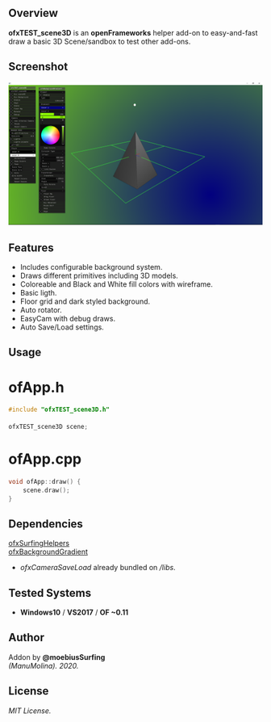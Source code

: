 ## Overview
**ofxTEST_scene3D** is an **openFrameworks** helper add-on to easy-and-fast draw a basic 3D Scene/sandbox to test other add-ons.

## Screenshot
![image](/readme_images/Capture.PNG?raw=true "image")

## Features
- Includes configurable background system.
- Draws different primitives including 3D models.
- Coloreable and Black and White fill colors with wireframe.
- Basic ligth.
- Floor grid and dark styled background.
- Auto rotator.
- EasyCam with debug draws.
- Auto Save/Load settings.

## Usage

# ofApp.h
```.cpp
#include "ofxTEST_scene3D.h"

ofxTEST_scene3D scene;
```

# ofApp.cpp
```.cpp
void ofApp::draw() {
	scene.draw();
}
```

## Dependencies
[ofxSurfingHelpers](https://github.com/moebiussurfing/ofxSurfingHelpers)  
[ofxBackgroundGradient](https://github.com/moebiussurfing/ofxBackgroundGradient)  

- _ofxCameraSaveLoad_ already bundled on _/libs_.

## Tested Systems
- **Windows10** / **VS2017** / **OF ~0.11**

## Author
Addon by **@moebiusSurfing**  
*(ManuMolina). 2020.*

## License
*MIT License.*